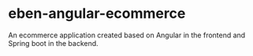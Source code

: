 # eben-angular-ecommerce
An ecommerce application created based on Angular in the frontend and Spring boot in the backend.
